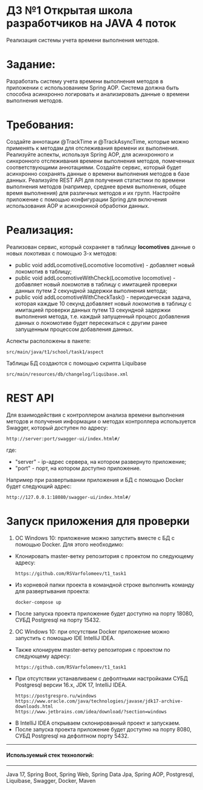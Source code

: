 # ДЗ №1 Открытая школа разработчиков на JAVA 4 поток
Реализация системы учета времени выполнения методов.

# Задание:
Разработать систему учета времени выполнения методов в приложении с использованием Spring AOP. Система должна быть способна асинхронно логировать и анализировать данные о времени выполнения методов.

# Требования:
Создайте аннотации @TrackTime и @TrackAsyncTime, которые можно применять к методам для отслеживания времени их выполнения.
Реализуйте аспекты, используя Spring AOP, для асинхронного и синхронного отслеживания времени выполнения методов, помеченных соответствующими аннотациями.
Создайте сервис, который будет асинхронно сохранять данные о времени выполнения методов в базе данных.
Реализуйте REST API для получения статистики по времени выполнения методов (например, среднее время выполнения, общее время выполнения) для различных методов и их групп.
Настройте приложение с помощью конфигурации Spring для включения использования AOP и асинхронной обработки данных.

# Реализация:
Реализован сервис, который сохраняет в таблицу **locomotives** данные о новых локотивах с помощью 3-х методов:
* public void addLocomotive(Locomotive locomotive) - добавляет новый локомотив в таблицу;
* public void addLocomotiveWithCheck(Locomotive locomotive) - добавляет новый локомотив в таблицу с имитацией проверки данных путем 2 секундной задержки выполнения метода;
* public void addLocomotiveWithCheckTask() - периодическая задача, которая каждые 10 секунд добавляет новый локомотив в таблицу
с имитацией проверки данных путем 13 секундной задержки выполнения метода, т.е. каждый запущенный процесс добавления данных о локомотиве
будет пересекаться с другим ранее запущенным процессом добавления данных.

Аспекты расположены в пакете:
   ```
   src/main/java/t1/school/task1/aspect
   ```

Таблицы БД создаются с помощью скрипта Liquibase
   ```
src/main/resources/db/changelog/liquibase.xml
   ```

# REST API
Для взаимодействия с контроллером анализа времени выполнения методов и получения информации о методах контроллера используется Swagger, который доступен по адресу:
   ```
   http://server:port/swagger-ui/index.html#/
   ```
где:
- "server" - ip-адрес сервера, на котором развернуто приложение;
- "port" - порт, на котором доступно приложение.

Например при развертывании приложения и БД с помощью Docker будет следующий адрес:
   ```
   http://127.0.0.1:18080/swagger-ui/index.html#/
   ```

# Запуск приложения для проверки
1. ОС Windows 10: приложение можно запустить вместе с БД с помощью Docker. Для этого необходимо:
- Клонировать master-ветку репозитория с проектом по следующему адресу:
   ```
   https://github.com/RSVarfolomeev/t1_task1
   ```
- Из корневой папки проекта в командной строке выполнить команду для развертывания проекта:
   ```
   docker-compose up
   ```
- После запуска проекта приложение будет доступно на порту 18080, СУБД Postgresql на порту 15432.

2. ОС Windows 10: при отсутствии Docker приложение можно запустить с помощью IDE IntelliJ IDEA.
- Также клонируем master-ветку репозитория с проектом по следующему адресу:
   ```
   https://github.com/RSVarfolomeev/t1_task1
   ```
- При отсутствии устанавливаем с дефолтными настройками СУБД Postgresql версии 16.x, JDK 17, IntelliJ IDEA.
   ```
   https://postgrespro.ru/windows
   https://www.oracle.com/java/technologies/javase/jdk17-archive-downloads.html
   https://www.jetbrains.com/idea/download/?section=windows
   ```
- В IntelliJ IDEA открываем склонированный проект и запускаем.
- После запуска проекта приложение будет доступно на порту 8080, СУБД Postgresql на дефолтном порту 5432.
---
#### Используемый стек технологий:

---

Java 17, Spring Boot, Spring Web, Spring Data Jpa, Spring AOP, Postgresql, Liquibase, Swagger, Docker, Maven
